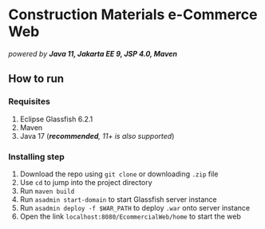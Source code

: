 # Construction Materials e-Commerce Web
*powered by **Java 11, Jakarta EE 9, JSP 4.0, Maven***

## How to run

### Requisites
1. Eclipse Glassfish 6.2.1
2. Maven
3. Java 17 (***recommended**, 11+ is also supported*)

### Installing step
1. Download the repo using `git clone` or downloading `.zip` file
2. Use `cd` to jump into the project directory
3. Run `maven build`
4. Run `asadmin start-domain` to start Glassfish server instance
5. Run `asadmin deploy -f $WAR_PATH` to deploy `.war` onto server instance
6. Open the link `localhost:8080/EcommercialWeb/home` to start the web
